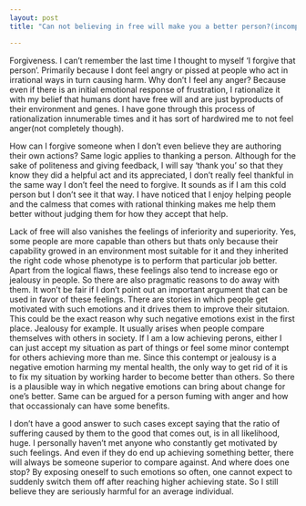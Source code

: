 ```yaml
---
layout: post
title: "Can not believing in free will make you a better person?(incomplete)"

---
```


Forgiveness. I can’t remember the last time I thought to myself ‘I forgive that person’.  Primarily because I dont feel angry or pissed at people who act in irrational ways in turn causing harm. Why don’t I feel any anger? Because even if there is an initial emotional response of frustration, I rationalize it with my belief that humans dont have free will and are just byproducts of their environment and genes. I have gone through this process of rationalization innumerable times and it has sort of hardwired me to not feel anger(not completely though). 

How can I forgive someone when I don’t even believe they are authoring their own actions? Same logic applies to thanking a person. Although for the sake of politeness and giving feedback, I will say ‘thank you’  so that they know they did a helpful act and its appreciated,  I don’t really feel thankful in the same way I don’t feel the need to forgive. It sounds as if I am this cold person but I don’t see it that way. I have noticed that I enjoy helping people and the calmess that comes with rational thinking makes me help them better without judging them for how they accept that help. 

Lack of free will also vanishes the feelings of inferiority and superiority. Yes, some people are more capable than others but thats only because their capability growed in an environment most suitable for it and they inherited the right code whose phenotype is to perform that particular job better. Apart from the logical flaws, these feelings also tend to increase ego or jealousy in people. So there are also pragmatic reasons to do away with them. It won’t be fair if I don’t point out an important argument that can be used in favor of these feelings. There are stories in which people get motivated with such emotions and it drives them to improve their situtaion. This could be the exact reason why such negative emotions exist in the first place. Jealousy for example. It usually arises when people compare themselves with others in society. If I am a low achieving perons, either I can just accept my situation as part of things or feel some minor contempt for others achieving more than me. Since this contempt or jealousy is a negative emotion harming my mental health, the only way to get rid of it is to fix my situation by working harder to become better than others. So there is a plausible way in which negative emotions can bring about change for one’s better. Same can be argued for a person fuming with anger and how that occassionaly can have some benefits. 

I don’t have a good answer to such cases except saying that the ratio of suffering caused by them to the good that comes out, is in all likelihood, huge. I personally haven’t met anyone who constantly get motivated by such feelings. And even if they do end up achieving something better, there will always be someone superior to compare against. And where does one stop? By exposing oneself to such emotions so often, one cannot expect to suddenly switch them off after reaching higher achieving state. So I still believe they are seriously harmful for an average individual.


